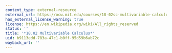 ```yaml
---
content_type: external-resource
external_url: https://ocw.mit.edu/courses/18-02sc-multivariable-calculus-fall-2010/
has_external_license_warning: true
license: https://en.wikipedia.org/wiki/All_rights_reserved
status: ''
title: '*18.02 Multivariable Calculus*'
uid: b9113edd-783a-47c1-b0ff-95d59b6ab72c
wayback_url: ''
---
```

